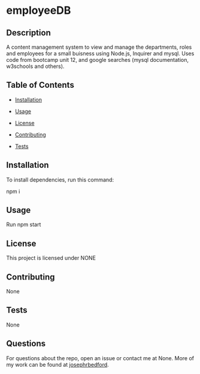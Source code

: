 # employeeDB


## Description

A content management system to view and manage the departments, roles and employees for a small buisness using Node.js, Inquirer and mysql. Uses code from bootcamp unit 12, and google searches (mysql documentation, w3schools and others).

## Table of Contents

* [Installation](#installation)

* [Usage](#usage)

* [License](#license)

* [Contributing](#contributing)

* [Tests](#tests)

## Installation

To install dependencies, run this command:

npm i

## Usage

Run npm start

## License
    
  This project is licensed under NONE

## Contributing

None

## Tests

None

## Questions

For questions about the repo, open an issue or contact me at None. More of my work can be found at [josephrbedford](https://github.com/josephrbedford/).
